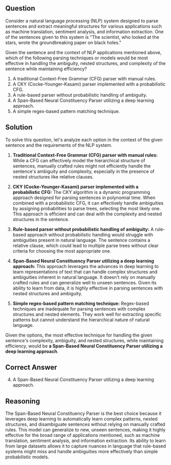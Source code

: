 ## Question
Consider a natural language processing (NLP) system designed to parse sentences and extract meaningful structures for various applications such as machine translation, sentiment analysis, and information extraction. One of the sentences given to this system is "The scientist, who looked at the stars, wrote the groundbreaking paper on black holes."

Given the sentence and the context of NLP applications mentioned above, which of the following parsing techniques or models would be most effective in handling the ambiguity, nested structures, and complexity of the sentence while maintaining efficiency?

1. A traditional Context-Free Grammar (CFG) parser with manual rules.
2. A CKY (Cocke-Younger-Kasami) parser implemented with a probabilistic CFG.
3. A rule-based parser without probabilistic handling of ambiguity.
4. A Span-Based Neural Constituency Parser utilizing a deep learning approach.
5. A simple regex-based pattern matching technique.

## Solution
To solve this question, let's analyze each option in the context of the given sentence and the requirements of the NLP system.

1. **Traditional Context-Free Grammar (CFG) parser with manual rules:** While a CFG can effectively model the hierarchical structure of sentences, manually crafted rules might not efficiently handle the sentence's ambiguity and complexity, especially in the presence of nested structures like relative clauses.

2. **CKY (Cocke-Younger-Kasami) parser implemented with a probabilistic CFG:** The CKY algorithm is a dynamic programming approach designed for parsing sentences in polynomial time. When combined with a probabilistic CFG, it can effectively handle ambiguities by assigning probabilities to parse trees, selecting the most likely one. This approach is efficient and can deal with the complexity and nested structures in the sentence.

3. **Rule-based parser without probabilistic handling of ambiguity:** A rule-based approach without probabilistic handling would struggle with ambiguities present in natural language. The sentence contains a relative clause, which could lead to multiple parse trees without clear criteria for choosing the most appropriate one.

4. **Span-Based Neural Constituency Parser utilizing a deep learning approach:** This approach leverages the advances in deep learning to learn representations of text that can handle complex structures and ambiguities inherent in natural language. It doesn't rely on manually crafted rules and can generalize well to unseen sentences. Given its ability to learn from data, it is highly effective in parsing sentences with nested structures and ambiguity.

5. **Simple regex-based pattern matching technique:** Regex-based techniques are inadequate for parsing sentences with complex structures and nested elements. They work well for extracting specific patterns but cannot understand the hierarchical nature of natural language.

Given the options, the most effective technique for handling the given sentence's complexity, ambiguity, and nested structures, while maintaining efficiency, would be **a Span-Based Neural Constituency Parser utilizing a deep learning approach**.

## Correct Answer
4. A Span-Based Neural Constituency Parser utilizing a deep learning approach.

## Reasoning
The Span-Based Neural Constituency Parser is the best choice because it leverages deep learning to automatically learn complex patterns, nested structures, and disambiguate sentences without relying on manually crafted rules. This model can generalize to new, unseen sentences, making it highly effective for the broad range of applications mentioned, such as machine translation, sentiment analysis, and information extraction. Its ability to learn from large datasets allows it to capture nuances in language that rule-based systems might miss and handle ambiguities more effectively than simple probabilistic models.